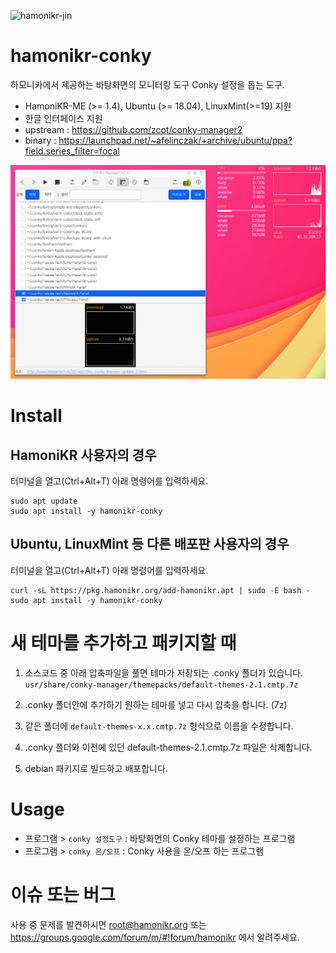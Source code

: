 ![hamonikr-jin](https://img.shields.io/badge/hamonikr-jin-violet)

# hamonikr-conky

하모니카에서 제공하는 바탕화면의 모니터링 도구 Conky 설정을 돕는 도구.

 * HamoniKR-ME (>= 1.4), Ubuntu (>= 18.04), LinuxMint(>=19) 지원
 * 한글 인터페이스 지원
 * upstream : https://github.com/zcot/conky-manager2
 * binary : https://launchpad.net/~afelinczak/+archive/ubuntu/ppa?field.series_filter=focal
 
![conky](docs/img-1.png)

# Install

## HamoniKR 사용자의 경우
터미널을 열고(Ctrl+Alt+T) 아래 명령어를 입력하세요.

```
sudo apt update
sudo apt install -y hamonikr-conky
```

## Ubuntu, LinuxMint 등 다른 배포판 사용자의 경우
터미널을 열고(Ctrl+Alt+T) 아래 명령어를 입력하세요.

```
curl -sL https://pkg.hamonikr.org/add-hamonikr.apt | sudo -E bash -
sudo apt install -y hamonikr-conky
```

#  새 테마를 추가하고 패키지할 때
1) 소스코드 중 아래 압축파일을 풀면 테마가 저장되는 .conky 폴더가 있습니다.
`usr/share/conky-manager/themepacks/default-themes-2.1.cmtp.7z`

2) .conky 폴더안에 추가하기 원하는 테마를 넣고 다시 압축을 합니다. (7z)

3) 같은 폴더에 `default-themes-x.x.cmtp.7z` 형식으로 이름을 수정합니다.

4) .conky 폴더와 이전에 있던 default-themes-2.1.cmtp.7z 파일은 삭제합니다.

5) debian 패키지로 빌드하고 배포합니다.

# Usage
 * 프로그램 > `conky 설정도구` : 바탕화면의 Conky 테마를 설정하는 프로그램
 * 프로그램 > `conky 온/오프` : Conky 사용을 온/오프 하는 프로그램

 # 이슈 또는 버그
 사용 중 문제를 발견하시면 root@hamonikr.org 또는 https://groups.google.com/forum/m/#!forum/hamonikr 에서 알려주세요.
